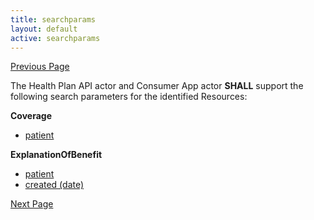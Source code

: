 ```yaml
---
title: searchparams
layout: default
active: searchparams
---
```


[Previous Page](Authorization,_Authentication,_and_Registration.html)

The Health Plan API actor and Consumer App actor **SHALL** support the following search parameters for the identified Resources:

**Coverage**
* [patient](SearchParameter-carin-bb-searchparameter-coverage-patient.html)

**ExplanationOfBenefit**
* [patient](SearchParameter-carin-bb-searchparameter-explanationofbenefit-patient.html)
* [created (date)](SearchParameter-carin-bb-searchparameter-explanationofbenefit-created.html)

[Next Page](Benefit_to_Consumers_and_Health_Plans.html)